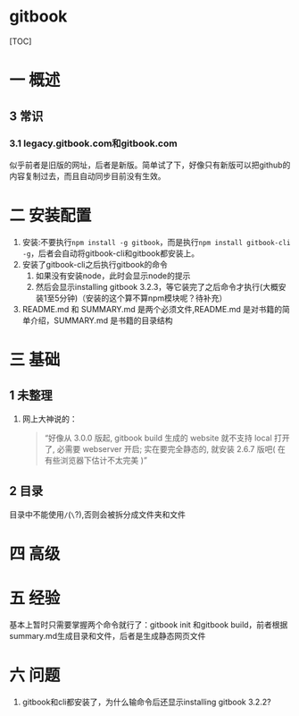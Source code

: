 # gitbook
[TOC]
# 一 概述

## 3 常识
### 3.1 legacy.gitbook.com和gitbook.com
似乎前者是旧版的网址，后者是新版。简单试了下，好像只有新版可以把github的内容复制过去，而且自动同步目前没有生效。

# 二 安装配置
1. 安装:不要执行`npm install -g gitbook`，而是执行`npm install gitbook-cli -g`，后者会自动将gitbook-cli和gitbook都安装上。
2. 安装了gitbook-cli之后执行gitbook的命令
    1. 如果没有安装node，此时会显示node的提示
    2. 然后会显示installing gitbook 3.2.3，等它装完了之后命令才执行(大概安装1至5分钟)（安装的这个算不算npm模块呢？待补充）
3. README.md 和 SUMMARY.md 是两个必须文件,README.md 是对书籍的简单介绍，SUMMARY.md 是书籍的目录结构

# 三 基础
## 1 未整理
1. 网上大神说的：
    >“好像从 3.0.0 版起, gitbook build 生成的 website 就不支持 local 打开了, 必需要 webserver 开启; 
    >实在要完全静态的, 就安装 2.6.7 版吧( 在有些浏览器下估计不太完美 )”

## 2 目录
目录中不能使用`/`(`\`?),否则会被拆分成文件夹和文件

# 四 高级

# 五 经验
基本上暂时只需要掌握两个命令就行了：gitbook init 和gitbook build，前者根据summary.md生成目录和文件，后者是生成静态网页文件

# 六 问题
1. gitbook和cli都安装了，为什么输命令后还显示installing gitbook 3.2.2?

